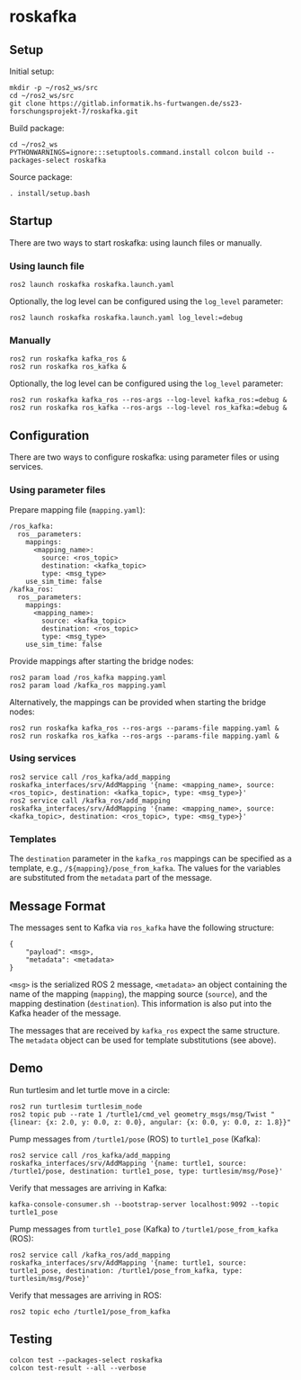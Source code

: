 # roskafka

## Setup

Initial setup:

    mkdir -p ~/ros2_ws/src
    cd ~/ros2_ws/src
    git clone https://gitlab.informatik.hs-furtwangen.de/ss23-forschungsprojekt-7/roskafka.git

Build package:

    cd ~/ros2_ws
    PYTHONWARNINGS=ignore:::setuptools.command.install colcon build --packages-select roskafka

Source package:

    . install/setup.bash

## Startup

There are two ways to start roskafka: using launch files or manually.

### Using launch file

    ros2 launch roskafka roskafka.launch.yaml

Optionally, the log level can be configured using the `log_level` parameter:

    ros2 launch roskafka roskafka.launch.yaml log_level:=debug

### Manually

    ros2 run roskafka kafka_ros &
    ros2 run roskafka ros_kafka &

Optionally, the log level can be configured using the `log_level` parameter:

    ros2 run roskafka kafka_ros --ros-args --log-level kafka_ros:=debug &
    ros2 run roskafka ros_kafka --ros-args --log-level ros_kafka:=debug &

## Configuration

There are two ways to configure roskafka: using parameter files or using
services.

### Using parameter files

Prepare mapping file (`mapping.yaml`):

    /ros_kafka:
      ros__parameters:
        mappings:
          <mapping_name>:
            source: <ros_topic>
            destination: <kafka_topic>
            type: <msg_type>
        use_sim_time: false
    /kafka_ros:
      ros__parameters:
        mappings:
          <mapping_name>:
            source: <kafka_topic>
            destination: <ros_topic>
            type: <msg_type>
        use_sim_time: false

Provide mappings after starting the bridge nodes:

    ros2 param load /ros_kafka mapping.yaml
    ros2 param load /kafka_ros mapping.yaml

Alternatively, the mappings can be provided when starting the bridge nodes:

    ros2 run roskafka kafka_ros --ros-args --params-file mapping.yaml &
    ros2 run roskafka ros_kafka --ros-args --params-file mapping.yaml &

### Using services

    ros2 service call /ros_kafka/add_mapping roskafka_interfaces/srv/AddMapping '{name: <mapping_name>, source: <ros_topic>, destination: <kafka_topic>, type: <msg_type>}'
    ros2 service call /kafka_ros/add_mapping roskafka_interfaces/srv/AddMapping '{name: <mapping_name>, source: <kafka_topic>, destination: <ros_topic>, type: <msg_type>}'

### Templates

The `destination` parameter in the `kafka_ros` mappings can be specified as a
template, e.g., `/${mapping}/pose_from_kafka`. The values for the variables are
substituted from the `metadata` part of the message.

## Message Format

The messages sent to Kafka via `ros_kafka` have the following structure:

    {
        "payload": <msg>,
        "metadata": <metadata>
    }

`<msg>` is the serialized ROS 2 message, `<metadata>` an object containing the
name of the mapping (`mapping`), the mapping source (`source`), and the mapping
destination (`destination`). This information is also put into the Kafka header
of the message.

The messages that are received by `kafka_ros` expect the same structure. The
`metadata` object can be used for template substitutions (see above).

## Demo

Run turtlesim and let turtle move in a circle:

    ros2 run turtlesim turtlesim_node
    ros2 topic pub --rate 1 /turtle1/cmd_vel geometry_msgs/msg/Twist "{linear: {x: 2.0, y: 0.0, z: 0.0}, angular: {x: 0.0, y: 0.0, z: 1.8}}"

Pump messages from `/turtle1/pose` (ROS) to `turtle1_pose` (Kafka):

    ros2 service call /ros_kafka/add_mapping roskafka_interfaces/srv/AddMapping '{name: turtle1, source: /turtle1/pose, destination: turtle1_pose, type: turtlesim/msg/Pose}'

Verify that messages are arriving in Kafka:

    kafka-console-consumer.sh --bootstrap-server localhost:9092 --topic turtle1_pose

Pump messages from `turtle1_pose` (Kafka) to `/turtle1/pose_from_kafka` (ROS):

    ros2 service call /kafka_ros/add_mapping roskafka_interfaces/srv/AddMapping '{name: turtle1, source: turtle1_pose, destination: /turtle1/pose_from_kafka, type: turtlesim/msg/Pose}'

Verify that messages are arriving in ROS:

    ros2 topic echo /turtle1/pose_from_kafka

## Testing

    colcon test --packages-select roskafka
    colcon test-result --all --verbose

